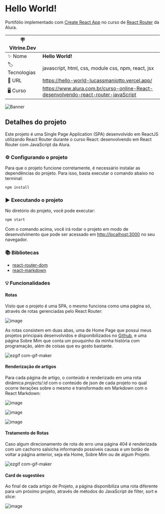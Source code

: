 # Hello World!

Portifólio implementado com [Create React App](https://github.com/facebook/create-react-app) no curso de [React Router](https://www.alura.com.br/curso-online-React-desenvolvendo-react-router-javaScript) da Alura.

| :placard: Vitrine.Dev |     |
| -------------  | --- |
| :sparkles: Nome        | **Hello World!**
| :label: Tecnologias | javascript, html, css, module css, npm, react, jsx
| :rocket: URL         | https://hello-world-lucassmaniotto.vercel.app/
| 🖥 Curso    | https://www.alura.com.br/curso-online-React-desenvolvendo-react-router-javaScript

![Banner](https://user-images.githubusercontent.com/101435037/212458417-c9a682a5-3211-489b-a9d4-8f433fff03ad.png#vitrinedev)

## Detalhes do projeto

Este projeto é uma Single Page Application (SPA) desenvolvido em ReactJS utilizando React Router durante o curso React: desenvolvendo em React Router com JavaScript da Alura.

### ⚙️ Configurando o projeto
Para que o projeto funcione corretamente, é necessário instalar as dependências do projeto. Para isso, basta executar o comando abaixo no terminal:

```bash
npm install
```

### ▶️ Executando o projeto
No diretório do projeto, você pode executar:
```bash
npm start
```
Com o comando acima, você irá rodar o projeto em modo de desenvolvimento que pode ser acessado em [http://localhost:3000](http://localhost:3000) no seu navegador.

### 📚 Bibliotecas
* [react-router-dom](https://reactrouter.com/en/main)
* [react-markdown]()

### 💡 Funcionalidades

#### Rotas
Visto que o projeto é uma SPA, o mesmo funciona como uma página só, através de rotas gerenciadas pelo React Router:

![image](https://user-images.githubusercontent.com/101435037/212456617-7a4a15e6-9650-418c-8cc6-3e3fd2a99b15.png)

As rotas consistem em duas abas, uma de Home Page que possui meus projetos principais desenvolvidos e disponibilizados no [Github](https://github.com/lucassmaniotto), e uma página Sobre Mim que conta um pouquinho da minha história com programação, além de coisas que eu gosto bastante.

![ezgif com-gif-maker](https://user-images.githubusercontent.com/101435037/212456753-e2013e6d-89ce-4c52-a105-71e0d5bbfa4f.gif)

#### Renderização de artigos

Para cada página de artigo, o conteúdo é renderizado em uma rota dinâmica *projects/:id* com o conteúdo de json de cada projeto no qual ocorre iterações sobre o mesmo e transformado em Markdown com o React Markdown:

![image](https://user-images.githubusercontent.com/101435037/212456886-15e3f74f-e496-4c3f-8693-8f835f53a255.png)

![image](https://user-images.githubusercontent.com/101435037/212456929-bcd24b26-5ccb-4650-9d70-5ceabd984e5c.png)

![image](https://user-images.githubusercontent.com/101435037/212457579-7b6d2503-557b-4aad-9c61-d673723b5796.png)

#### Tratamento de Rotas

Caso algum direcionamento de rota de erro uma página 404 é renderizada com um cachorro salsicha informando possíveis causas e um botão de voltar a página anterior, seja ela Home, Sobre Mim ou de algum Projeto.

![ezgif com-gif-maker](https://user-images.githubusercontent.com/101435037/212457678-36a7f64c-ff5f-4c2e-934f-9dbd5ded9db9.gif)

#### Card de sugestões

Ao final de cada artigo de Projeto, a página disponibiliza uma rota diferente para um próximo projeto, através de métodos do JavaScript de filter, sort e slice:

![image](https://user-images.githubusercontent.com/101435037/212457766-0261e42b-ea59-4570-8190-84ea88c311ad.png)

